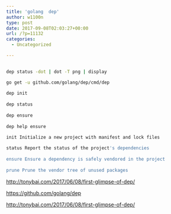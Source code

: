 ```yaml
---
title: 'golang  dep'
author: w1100n
type: post
date: 2017-09-08T02:03:27+00:00
url: /?p=11132
categories:
  - Uncategorized

---
```

```bash
  
dep status -dot | dot -T png | display

go get -u github.com/golang/dep/cmd/dep
  
dep init
  
dep status
  
dep ensure
  
dep help ensure

init Initialize a new project with manifest and lock files
  
status Report the status of the project's dependencies
  
ensure Ensure a dependency is safely vendored in the project
  
prune Prune the vendor tree of unused packages

```

http://tonybai.com/2017/06/08/first-glimpse-of-dep/
  
https://github.com/golang/dep
  
http://tonybai.com/2017/06/08/first-glimpse-of-dep/